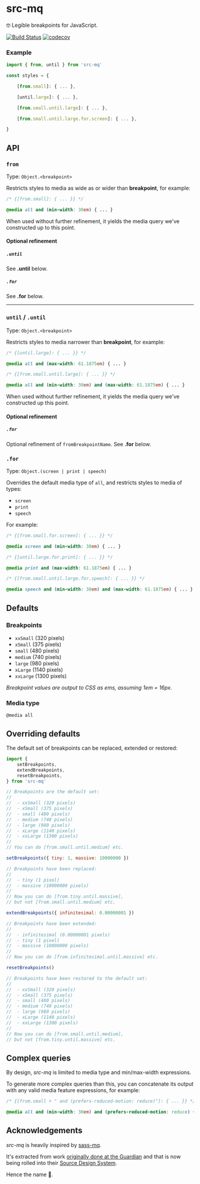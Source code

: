 # src-mq

🤓 Legible breakpoints for JavaScript.

[![Build Status](https://travis-ci.org/src-mq/src-mq.svg?branch=master)](https://travis-ci.org/src-mq/src-mq)
[![codecov](https://codecov.io/gh/src-mq/src-mq/branch/master/graph/badge.svg)](https://codecov.io/gh/src-mq/src-mq)

### Example

```js
import { from, until } from 'src-mq'

const styles = {

	[from.small]: { ... },

	[until.large]: { ... },

	[from.small.until.large]: { ... },

	[from.small.until.large.for.screen]: { ... },

}
```

## API

### `from`

Type: `Object.<breakpoint>`

Restricts styles to media as wide as or wider than __breakpoint__, for example:

```css
/* {[from.small]: { ... }} */

@media all and (min-width: 30em) { ... }
```

When used without further refinement, it yields the media query we've constructed up to this point.

#### Optional refinement

##### `.until`

See __.until__ below.

##### `.for`

See __.for__ below.

<hr />

### `until` / `.until`

Type: `Object.<breakpoint>`

Restricts styles to media narrower than __breakpoint__, for example:

```css
/* {[until.large]: { ... }} */

@media all and (max-width: 61.1875em) { ... }
```

```css
/* {[from.small.until.large]: { ... }} */

@media all and (min-width: 30em) and (max-width: 61.1875em) { ... }
```

When used without further refinement, it yields the media query we've constructed up this point.

#### Optional refinement

##### `.for`

Optional refinement of `fromBreakpointName`. See __.for__ below.


### `.for`

Type: `Object.(screen | print | speech)`

Overrides the default media type of `all`, and restricts styles to media of types:

- `screen`
- `print`
- `speech`

For example:

```css
/* {[from.small.for.screen]: { ... }} */

@media screen and (min-width: 30em) { ... }
```

```css
/* {[until.large.for.print]: { ... }} */

@media print and (max-width: 61.1875em) { ... }
```

```css
/* {[from.small.until.large.for.speech]: { ... }} */

@media speech and (min-width: 30em) and (max-width: 61.1875em) { ... }
```

## Defaults

### Breakpoints

- `xxSmall` (320 pixels)
- `xSmall` (375 pixels)
- `small` (480 pixels)
- `medium` (740 pixels)
- `large` (980 pixels)
- `xLarge` (1140 pixels)
- `xxLarge` (1300 pixels)

_Breakpoint values are output to CSS as ems, assuming 1em = 16px._

### Media type
`@media all`


## Overriding defaults

The default set of breakpoints can be replaced, extended or restored:

```js
import {
	setBreakpoints,
	extendBreakpoints,
	resetBreakpoints,
} from 'src-mq'

// Breakpoints are the default set:
//
// 	- xxSmall (320 pixels)
// 	- xSmall (375 pixels)
// 	- small (480 pixels)
// 	- medium (740 pixels)
// 	- large (980 pixels)
// 	- xLarge (1140 pixels)
// 	- xxLarge (1300 pixels)
//
// You can do [from.small.until.medium] etc.

setBreakpoints({ tiny: 1, massive: 10000000 })

// Breakpoints have been replaced:
//
// 	- tiny (1 pixel)
// 	- massive (10000000 pixels)
//
// Now you can do [from.tiny.until.massive],
// but not [from.small.until.medium] etc.

extendBreakpoints({ infinitesimal: 0.00000001 })

// Breakpoints have been extended:
//
// 	- infinitesimal (0.00000001 pixels)
// 	- tiny (1 pixel)
// 	- massive (10000000 pixels)
//
// Now you can do [from.infinitesimal.until.massive] etc.

resetBreakpoints()

// Breakpoints have been restored to the default set:
//
// 	- xxSmall (320 pixels)
// 	- xSmall (375 pixels)
// 	- small (480 pixels)
// 	- medium (740 pixels)
// 	- large (980 pixels)
// 	- xLarge (1140 pixels)
// 	- xxLarge (1300 pixels)
//
// Now you can do [from.small.until.medium],
// but not [from.tiny.until.massive] etc.

```

## Complex queries
By design, _src-mq_ is limited to media type and min/max-width expressions.

To generate more complex queries than this, you can concatenate its output with any valid media feature expressions, for example:

```css
/* {[from.small + " and (prefers-reduced-motion: reduce)"]: { ... }} */

@media all and (min-width: 30em) and (prefers-reduced-motion: reduce) { ... }
```


## Acknowledgements
_src-mq_ is heavily inspired by [sass-mq](https://github.com/sass-mq/sass-mq).

It's extracted from work [originally done at the Guardian](https://github.com/guardian/dotcom-rendering/pull/21) and that is now being rolled into their [Source Design System](https://github.com/guardian/source-components).

Hence the name 💃.
